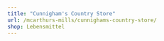 ```yaml
---
title: "Cunnigham's Country Store"
url: /mcarthurs-mills/cunnighams-country-store/
shop: Lebensmittel
---
```

